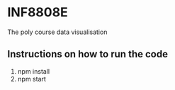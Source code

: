 # INF8808E
The poly course data visualisation

## Instructions on how to run the code

1) npm install
2) npm start